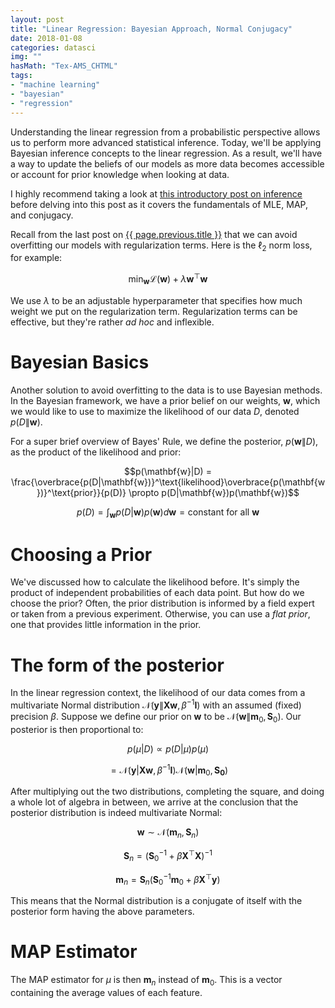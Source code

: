```yaml
---
layout: post
title: "Linear Regression: Bayesian Approach, Normal Conjugacy"
date: 2018-01-08
categories: datasci
img: ""
hasMath: "Tex-AMS_CHTML"
tags:
- "machine learning"
- "bayesian"
- "regression"
---
```


Understanding the linear regression from a probabilistic perspective allows us to perform more advanced statistical inference. Today, we'll be applying Bayesian inference concepts to the linear regression. As a result, we'll have a way to update the beliefs of our models as more data becomes accessible or account for prior knowledge when looking at data.

I highly recommend taking a look at <a class="link" href="/datasci/2017/09/10/inference-coins/">this introductory post on inference</a> before delving into this post as it covers the fundamentals of MLE, MAP, and conjugacy.

Recall from the last post on <a class="link" href="{{page.previous.url}}">{{ page.previous.title }}</a> that we can avoid overfitting our models with regularization terms. Here is the $\ell_2$ norm loss, for example:

$$\min_{\mathbf{w}} \mathcal{L}(\mathbf{w}) + \lambda \mathbf{w}^\top\mathbf{w}$$

We use $\lambda$ to be an adjustable hyperparameter that specifies how much weight we put on the regularization term. Regularization terms can be effective, but they're rather *ad hoc* and inflexible.

# Bayesian Basics

Another solution to avoid overfitting to the data is to use Bayesian methods. In the Bayesian framework, we have a prior belief on our weights, $\mathbf{w}$, which we would like to use to maximize the likelihood of our data $D$, denoted $p(D\|\mathbf{w})$.

For a super brief overview of Bayes' Rule, we define the posterior, $p(\mathbf{w}\|D)$, as the product of the likelihood and prior:

$$p(\mathbf{w}|D) = \frac{\overbrace{p(D|\mathbf{w})}^\text{likelihood}\overbrace{p(\mathbf{w})}^\text{prior}}{p(D)} \propto p(D|\mathbf{w})p(\mathbf{w})$$

$$p(D) = \int_{\mathbf{w}} p(D|\mathbf{w})p(\mathbf{w})d\mathbf{w} = \text{constant for all }\mathbf{w}$$

# Choosing a Prior

We've discussed how to calculate the likelihood before. It's simply the product of independent probabilities of each data point. But how do we choose the prior? Often, the prior distribution is informed by a field expert or taken from a previous experiment. Otherwise, you can use a *flat prior*, one that provides little information in the prior.

# The form of the posterior

In the linear regression context, the likelihood of our data comes from a multivariate Normal distribution $\mathcal{N}(\mathbf{y}\|\mathbf{Xw}, \beta^{-1}\mathbf{I})$ with an assumed (fixed) precision $\beta$. Suppose we define our prior on $\mathbf{w}$ to be $\mathcal{N}(\mathbf{w}\|\mathbf{m}_0, \mathbf{S}_0)$. Our posterior is then proportional to:

$$p(\mu|D) \propto p(D|\mu)p(\mu)$$

$$=\mathcal{N}(\mathbf{y}|\mathbf{Xw}, \beta^{-1}\mathbf{I})\mathcal{N}(\mathbf{w}|\mathbf{m}_0, \mathbf{S_0})$$

After multiplying out the two distributions, completing the square, and doing a whole lot of algebra in between, we arrive at the conclusion that the posterior distribution is indeed multivariate Normal:

$$\mathbf{w} \sim \mathcal{N}(\mathbf{m}_n, \mathbf{S}_n)$$

$$\mathbf{S}_n = (\mathbf{S}_0^{-1} + \beta \mathbf{X}^\top\mathbf{X})^{-1}$$

$$\mathbf{m}_n = \mathbf{S}_n(\mathbf{S}_0^{-1}\mathbf{m}_0 + \beta \mathbf{X}^\top \mathbf{y})$$

This means that the Normal distribution is a conjugate of itself with the posterior form having the above parameters.

# MAP Estimator

The MAP estimator for $\mu$ is then $\mathbf{m}_n$ instead of $\mathbf{m}_0$. This is a vector containing the average values of each feature.